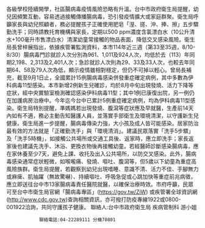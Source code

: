 各級學校陸續開學，社區腸病毒疫情風險恐略有升溫。台中市政府衛生局提醒，幼兒因頻繁互動，容易透過接觸傳播腸病毒，恐引發疫情擴大或家庭群聚。衛生局呼籲家長與幼兒照顧者，務必提醒孩子正確使用肥皂「溼、搓、沖、捧、擦」五步驟勤洗手；同時請教托育機構與家長，定期以500 ppm濃度含氯漂白水（10公升清水+100毫升市售漂白水）清潔幼童常接觸的物品表面，降低交叉感染風險。衛生局長曾梓展指出，依據疾管署監測資料，本市114年近三週（第33至35週，8/10-8/30）腸病毒門診就診人次分別為961、1,011及924人次，均低於去（113）年同期2,198、2,313及2,401人次；急診就診人次則為29、33及33人次，也較去年同期64、58及79人次為低，顯示疫情雖相對穩定，但仍不可掉以輕心。曾局長補充，截至9月1日止，全國累計15例腸病毒感染併發重症確定病例，其中多數為伊科病毒11型感染。本市新增2例新生兒確診，均於8月中旬出現發燒、活力下降等症狀，經中央實驗室檢測確認感染伊科病毒11型；其中1例已康復出院，另一例仍在加護病房治療中。今年迄今台中已累計5例重症確定病例，均為伊科病毒11型感染。衛生局特別提醒，準媽媽若出現發燒、腹瀉等症狀應及早就醫，生產前14天內如有不適，務必主動告知醫護人員，並落實手部衛生及環境清潔，以守護新生兒健康。衛生局進一步提醒，腸病毒傳染力強，大小孩及成人皆可能感染。居家防治最有效的方法就是「正確勤洗手」與「環境清消」。建議民眾落實「洗手5步驟」及「洗手5時機」，如接觸公共場所或交通工具後、返家時，應立即洗手；家長返家後也建議先洗手、沐浴、更換衣物後再接觸幼童。若經醫師診斷感染腸病毒，應在家休養至少7天，避免上課、收托及出入公共場所，以防交叉感染。此外，腸病毒感染通常症狀輕微，如喉嚨痛、發燒、嘔吐、腹瀉等，但5歲以下幼童為重症高風險族群。衛生局提醒，若觀察到幼兒出現嗜睡、意識不清、活力不佳、手腳無力或麻痺、肌抽躍（無故驚嚇）、持續嘔吐、呼吸急促或心跳加快等重症前兆病徵，應立即送往台中市13家腸病毒責任醫院就醫，以確保治療時效。市府呼籲，民眾可至台中市衛生局官網「腸病毒專區」(https://gov.tw/ZiW) 或疾管署全球資訊網(http://www.cdc.gov.tw)查詢相關資訊，亦可撥打防疫專線1922或0800-001922洽詢，共同守護孩子健康。
                聯絡人:台中市政府衛生局 疾病管制科 游小姐
            
                聯絡電話:04-22289111 分機70801
            